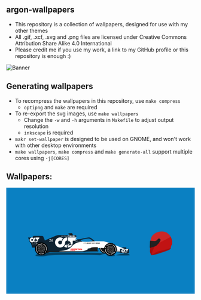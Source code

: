 ## argon-wallpapers
 - This repository is a collection of wallpapers, designed for use with my other themes
 - All .gif, .xcf, .svg and .png files are licensed under Creative Commons Attribution Share Alike 4.0 International
 - Please credit me if you use my work, a link to my GitHub profile or this repository is enough :)

![Banner](docs/Banner.png)

## Generating wallpapers
 - To recompress the wallpapers in this repository, use `make compress`
   - `optipng` and `make` are required
 - To re-export the svg images, use `make wallpapers`
   - Change the `-w` and `-h` arguments in `Makefile` to adjust output resolution
   - `inkscape` is required
 - `makr set-wallpaper` is designed to be used on GNOME, and won't work with other desktop environments
 - `make wallpapers`, `make compress` and `make generate-all` support multiple cores using `-j[CORES]`

## Wallpapers:
![Wallpapers](docs/Wallpapers.gif)
